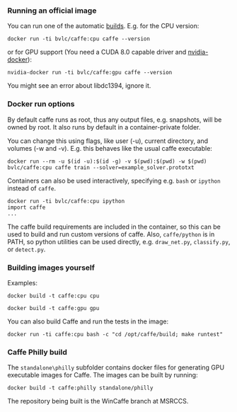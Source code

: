 ### Running an official image

You can run one of the automatic [builds](https://hub.docker.com/r/bvlc/caffe). E.g. for the CPU version:

`docker run -ti bvlc/caffe:cpu caffe --version`

or for GPU support (You need a CUDA 8.0 capable driver and
[nvidia-docker](https://github.com/NVIDIA/nvidia-docker)):

`nvidia-docker run -ti bvlc/caffe:gpu caffe --version`

You might see an error about libdc1394, ignore it.

### Docker run options

By default caffe runs as root, thus any output files, e.g. snapshots, will be owned
by root. It also runs by default in a container-private folder.

You can change this using flags, like user (-u), current directory, and volumes (-w and -v).
E.g. this behaves like the usual caffe executable:

`docker run --rm -u $(id -u):$(id -g) -v $(pwd):$(pwd) -w $(pwd) bvlc/caffe:cpu caffe train --solver=example_solver.prototxt`

Containers can also be used interactively, specifying e.g. `bash` or `ipython`
instead of `caffe`.

```
docker run -ti bvlc/caffe:cpu ipython
import caffe
...
```

The caffe build requirements are included in the container, so this can be used to
build and run custom versions of caffe. Also, `caffe/python` is in PATH, so python
utilities can be used directly, e.g. `draw_net.py`, `classify.py`, or `detect.py`.

### Building images yourself

Examples:

`docker build -t caffe:cpu cpu`

`docker build -t caffe:gpu gpu`

You can also build Caffe and run the tests in the image:

`docker run -ti caffe:cpu bash -c "cd /opt/caffe/build; make runtest"`

### Caffe Philly build

The `standalone\philly` subfolder contains docker files for generating GPU executable images for Caffe. The images can be built by running:

```
docker build -t caffe:philly standalone/philly
```

The repository being built is the WinCaffe branch at MSRCCS.

